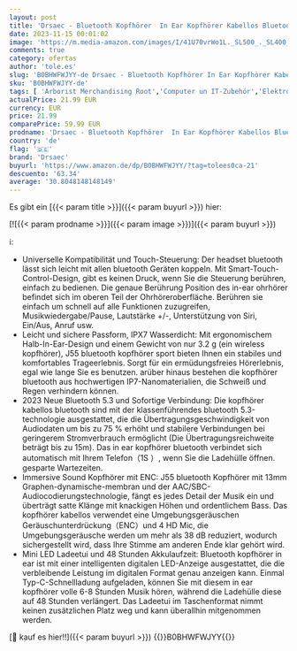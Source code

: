 ```yaml
---
layout: post
title: 'Drsaec - Bluetooth Kopfhörer  In Ear Kopfhörer Kabellos Bluetooth 5.3 Kabellose Kopfhörer mit 4 Mic  2023 Neue ENC Noise Cancelling Wireless Earbuds 48H Tiefer Bass   IP7 Wasserdicht Ohrhörer LED-Anzeige USB-C'
date: 2023-11-15 00:01:02
image: 'https://m.media-amazon.com/images/I/41U70vrWo1L._SL500_._SL400_.jpg'
comments: true
category: ofertas
author: 'tole.es'
slug: 'B0BHWFWJYY-de Drsaec - Bluetooth Kopfhörer In Ear Kopfhörer Kabellos...'
sku: 'B0BHWFWJYY-de'
tags: [ 'Arborist Merchandising Root','Computer un IT-Zubehör','Elektronik & Foto','In-Ear Ohrhörer','Kopfhörer','Kopfhörer & Zubehör','Neu hinzugefügt','Self Service','Special Features Stores','Stores','drsaec','e26659c6-d1cd-45cb-800b-2f9b432b8572_0','e26659c6-d1cd-45cb-800b-2f9b432b8572_2101','🇩🇪', ]
actualPrice: 21.99 EUR
currency: EUR
price: 21.99
comparePrice: 59.99 EUR
prodname: 'Drsaec - Bluetooth Kopfhörer  In Ear Kopfhörer Kabellos Bluetooth 5.3 Kabellose Kopfhörer mit 4 Mic  2023 Neue ENC Noise Cancelling Wireless Earbuds 48H Tiefer Bass   IP7 Wasserdicht Ohrhörer LED-Anzeige USB-C'
country: 'de'
flag: '🇩🇪'
brand: 'Drsaec'
buyurl: 'https://www.amazon.de/dp/B0BHWFWJYY/?tag=tolees0ca-21'
descuento: '63.34'
average: '30.8048148148149'
---
```


Es gibt ein [{{< param title >}}]({{< param buyurl >}}) hier:

[![{{< param prodname >}}]({{< param image >}})]({{< param buyurl >}})

ℹ️:

- Universelle Kompatibilität und Touch-Steuerung: Der headset bluetooth lässt sich leicht mit allen bluetooth Geräten koppeln. Mit Smart-Touch-Control-Design, gibt es keinen Druck, wenn Sie die Steuerung berühren, einfach zu bedienen. Die genaue Berührung Position des in-ear ohrhörer befindet sich im oberen Teil der Ohrhöreroberfläche. Berühren sie einfach um schnell auf alle Funktionen zuzugreifen, Musikwiedergabe/Pause, Lautstärke +/-, Unterstützung von Siri, Ein/Aus, Anruf usw.
- Leicht und sichere Passform, IPX7 Wasserdicht: Mit ergonomischem Halb-In-Ear-Design und einem Gewicht von nur 3.2 g (ein wireless kopfhörer), J55 bluetooth kopfhörer sport bieten Ihnen ein stabiles und komfortables Trageerlebnis. Sorgt für ein ermüdungsfreies Hörerlebnis, egal wie lange Sie es benutzen. arüber hinaus bestehen die kopfhörer bluetooth aus hochwertigen IP7-Nanomaterialien, die Schweiß und Regen verhindern können.
- 2023 Neue Bluetooth 5.3 und Sofortige Verbindung: Die kopfhörer kabellos bluetooth sind mit der klassenführendes bluetooth 5.3-technologie ausgestattet, die die Übertragungsgeschwindigkeit von Audiodaten um bis zu 75 % erhöht und stabilere Verbindungen bei geringerem Stromverbrauch ermöglicht (Die Übertragungsreichweite beträgt bis zu 15m). Das in ear kopfhörer bluetooth verbindet sich automatisch mit Ihrem Telefon（1S ）, wenn Sie die Ladehülle öffnen. gesparte Wartezeiten.
- Immersive Sound Kopfhörer mit ENC: J55 bluetooth Kopfhörer mit 13mm Graphen-dynamische-membran und der AAC/SBC-Audiocodierungstechnologie, fängt es jedes Detail der Musik ein und überträgt satte Klänge mit knackigen Höhen und ordentlichem Bass. Das kopfhörer kabellos verwendet eine Umgebungsgeräuschen Geräuschunterdrückung（ENC）und 4 HD Mic, die Umgebungsgeräusche werden um mehr als 38 dB reduziert, wodurch sichergestellt wird, dass Ihre Stimme am anderen Ende klar gehört wird.
- Mini LED Ladeetui und 48 Stunden Akkulaufzeit: Bluetooth kopfhörer in ear ist mit einer intelligenten digitalen LED-Anzeige ausgestattet, die die verbleibende Leistung im digitalen Format genau anzeigen kann. Einmal Typ-C-Schnellladung aufgeladen, können Sie mit diesem in ear kopfhörer volle 6-8 Stunden Musik hören, während die Ladehülle diese auf 48 Stunden verlängert. Das Ladeetui im Taschenformat nimmt keinen zusätzlichen Platz weg und kann überallhin mitgenommen werden.

[🛒 kauf es hier!!]({{< param buyurl >}})
{{<world>}}B0BHWFWJYY{{</world>}}
